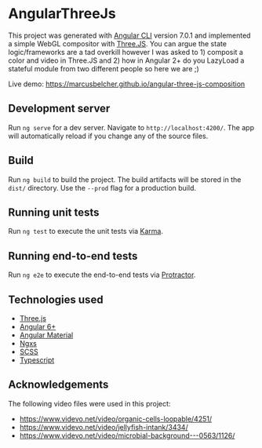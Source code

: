 # AngularThreeJs

This project was generated with [Angular CLI](https://github.com/angular/angular-cli) version 7.0.1 and implemented a simple WebGL compositor with [Three.JS](https://threejs.org/). You can argue the state logic/frameworks are a tad overkill however I was asked to 1) composit a color and video in Three.JS and 2) how in Angular 2+ do you LazyLoad a stateful module from two different people so here we are ;)

Live demo: https://marcusbelcher.github.io/angular-three-js-composition

## Development server

Run `ng serve` for a dev server. Navigate to `http://localhost:4200/`. The app will automatically reload if you change any of the source files.

## Build

Run `ng build` to build the project. The build artifacts will be stored in the `dist/` directory. Use the `--prod` flag for a production build.

## Running unit tests

Run `ng test` to execute the unit tests via [Karma](https://karma-runner.github.io).

## Running end-to-end tests

Run `ng e2e` to execute the end-to-end tests via [Protractor](http://www.protractortest.org/).

## Technologies used

- [Three.js](https://threejs.org/)
- [Angular 6+](https://github.com/angular/angular-cli)
- [Angular Material](https://material.angular.io/)
- [Ngxs](https://github.com/ngxs/store)
- [SCSS](https://sass-lang.com/libsass)
- [Typescript](https://www.typescriptlang.org/)

## Acknowledgements

The following video files were used in this project:

- https://www.videvo.net/video/organic-cells-loopable/4251/
- https://www.videvo.net/video/jellyfish-intank/3434/
- https://www.videvo.net/video/microbial-background---0563/1126/
